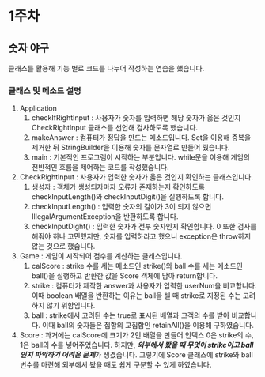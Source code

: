 # 1주차
## 숫자 야구
클래스를 활용해 기능 별로 코드를 나누어 작성하는 연습을 했습니다.
### 클래스 및 메소드 설명
1. Application
   1. checkIfRightInput : 사용자가 숫자를 입력하면 해당 숫자가 옳은 것인지 CheckRightInput 클래스를 선언해 검사하도록 했습니다.
   2. makeAnswer : 컴퓨터가 정답을 만드는 메소드입니다. Set을 이용해 중복을 제거한 뒤 StringBuilder을 이용해 숫자를 문자열로 만들어 줬습니다.
   3. main : 기본적인 프로그램이 시작하는 부분입니다. while문을 이용해 게임의 전반적인 흐름을 제어하는 코드를 작성했습니다.
2. CheckRightInput : 사용자가 입력한 숫자가 옳은 것인지 확인하는 클래스입니다.
   1. 생성자 : 객체가 생성되자마자 오류가 존재하는지 확인하도록 checkInputLength()와 checkInputDigit()을 실행하도록 합니다.
   2. checkInputLength() : 입력한 숫자의 길이가 3이 되지 않으면 IllegalArgumentException을 반환하도록 합니다.
   3. checkInputDight() : 입력한 숫자가 전부 숫자인지 확인합니다. 0 또한 검사를 해줘야 하나 고민했지만, 숫자를 입력하라고 했으니 exception은 throw하지 않는 것으로 했습니다. 
3. Game : 게임이 시작되어 점수를 계산하는 클래스입니다.
   1. calScore : strike 수를 세는 메소드인 strike()와 ball 수를 세는 메소드인 ball()을 실행하고 반환한 값을 Score 객체에 담아 return합니다.
   2. strike : 컴퓨터가 제작한 answer과 사용자가 입력한 userNum을 비교합니다. 이때 boolean 배열을 반환하는 이유는 ball을 셀 때 strike로 지정된 수는 고려하지 않기 위함입니다.
   3. ball : strike에서 고려된 수는 true로 표시된 배열과 고객의 수를 받아 비교합니다. 이때 ball의 숫자들은 집합의 교집합인 retainAll()을 이용해 구하였습니다.
4. Score : 과거에는 calScore에 크기가 2인 배열을 만들어 인덱스 0은 strike의 수, 1은 ball의 수를 넣어주었습니다. 
           하지만, ***외부에서 봤을 때 무엇이 strike이고 ball인지 파악하기 어려운 문제***가 생겼습니다. 그렇기에 Score 클래스에 strike와 ball 변수를 마련해 외부에서 봤을 때도 쉽게 구분할 수 있게 하였습니다.

